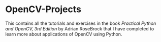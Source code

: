 # OpenCV-Projects

This contains all the tutorials and exercises in the book *Practical Python and OpenCV, 3rd Edition* by Adrian RoseBrock that I have completed to learn more about applications of OpenCV using Python.